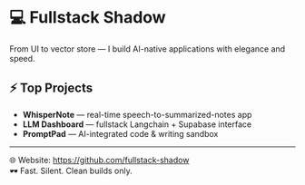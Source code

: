 # 💻 Fullstack Shadow

From UI to vector store — I build AI-native applications with elegance and speed.

## ⚡ Top Projects
- **WhisperNote** — real-time speech-to-summarized-notes app
- **LLM Dashboard** — fullstack Langchain + Supabase interface
- **PromptPad** — AI-integrated code & writing sandbox

---

🌐 Website: https://github.com/fullstack-shadow  
🕶️ Fast. Silent. Clean builds only.
